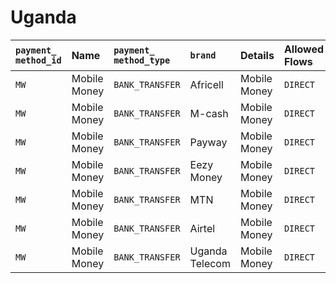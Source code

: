 # Uganda



| `payment_` `method_id` | **Name** | `payment_ method_type` | `brand` | **Details** | Allowed Flows | **Logo** |
| :--- | :--- | :--- | :--- | :--- | :--- | :--- |
| `MW` | Mobile Money | `BANK_TRANSFER` | Africell | Mobile Money | `DIRECT` | ​ |
| `MW` | Mobile Money | `BANK_TRANSFER` | M-cash | Mobile Money | `DIRECT` | ​ |
| `MW` | Mobile Money | `BANK_TRANSFER` | Payway | Mobile Money | `DIRECT` | ​ |
| `MW` | Mobile Money | `BANK_TRANSFER` | Eezy Money  | Mobile Money | `DIRECT` | ​ |
| `MW` | Mobile Money | `BANK_TRANSFER` | MTN | Mobile Money | `DIRECT` | ​[https://static.dlocal.com/images/providers/FW\_MT.png](https://static.dlocal.com/images/providers/FW_MT.png) |
| `MW` | Mobile Money | `BANK_TRANSFER` | Airtel | Mobile Money | `DIRECT` | ​[https://static.dlocal.com/images/providers/FW\_AT.png](https://static.dlocal.com/images/providers/FW_AT.png) |
| `MW` | Mobile Money | `BANK_TRANSFER` | Uganda Telecom | Mobile Money | `DIRECT` | ​ |

